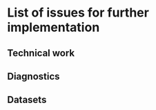 List of issues for further implementation
=========================================

Technical work
--------------


Diagnostics
-----------




Datasets
--------
